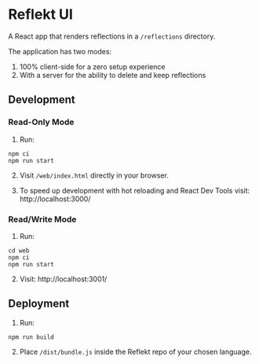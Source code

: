# Reflekt UI

A React app that renders reflections in a `/reflections` directory.

The application has two modes:
1. 100% client-side for a zero setup experience
2. With a server for the ability to delete and keep reflections

## Development

### Read-Only Mode

1. Run:
```
npm ci
npm run start
```

2. Visit `/web/index.html` directly in your browser.

3. To speed up development with hot reloading and React Dev Tools visit:
   http://localhost:3000/

### Read/Write Mode

1. Run:
```
cd web
npm ci
npm run start
```

2. Visit:
   http://localhost:3001/

## Deployment

1. Run:
```
npm run build
```

2. Place `/dist/bundle.js` inside the Reflekt repo of your chosen language.
